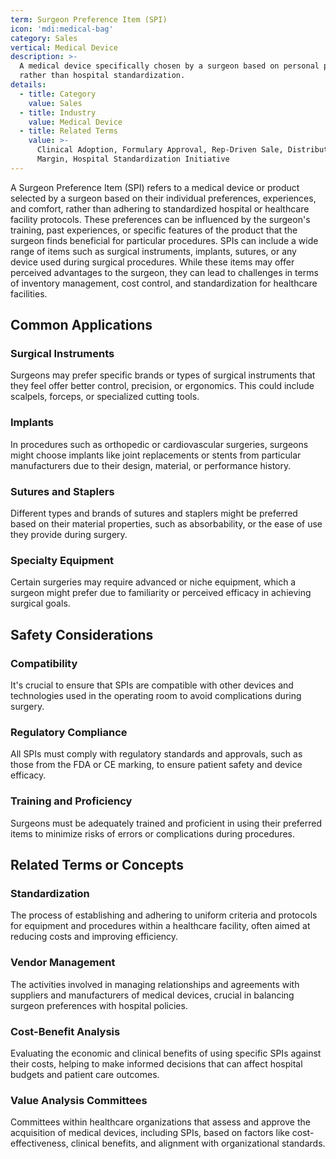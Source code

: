 ```yaml
---
term: Surgeon Preference Item (SPI)
icon: 'mdi:medical-bag'
category: Sales
vertical: Medical Device
description: >-
  A medical device specifically chosen by a surgeon based on personal preference
  rather than hospital standardization.
details:
  - title: Category
    value: Sales
  - title: Industry
    value: Medical Device
  - title: Related Terms
    value: >-
      Clinical Adoption, Formulary Approval, Rep-Driven Sale, Distributor
      Margin, Hospital Standardization Initiative
---
```

A Surgeon Preference Item (SPI) refers to a medical device or product selected by a surgeon based on their individual preferences, experiences, and comfort, rather than adhering to standardized hospital or healthcare facility protocols. These preferences can be influenced by the surgeon's training, past experiences, or specific features of the product that the surgeon finds beneficial for particular procedures. SPIs can include a wide range of items such as surgical instruments, implants, sutures, or any device used during surgical procedures. While these items may offer perceived advantages to the surgeon, they can lead to challenges in terms of inventory management, cost control, and standardization for healthcare facilities.

## Common Applications

### Surgical Instruments
Surgeons may prefer specific brands or types of surgical instruments that they feel offer better control, precision, or ergonomics. This could include scalpels, forceps, or specialized cutting tools.

### Implants
In procedures such as orthopedic or cardiovascular surgeries, surgeons might choose implants like joint replacements or stents from particular manufacturers due to their design, material, or performance history.

### Sutures and Staplers
Different types and brands of sutures and staplers might be preferred based on their material properties, such as absorbability, or the ease of use they provide during surgery.

### Specialty Equipment
Certain surgeries may require advanced or niche equipment, which a surgeon might prefer due to familiarity or perceived efficacy in achieving surgical goals.

## Safety Considerations

### Compatibility
It's crucial to ensure that SPIs are compatible with other devices and technologies used in the operating room to avoid complications during surgery.

### Regulatory Compliance
All SPIs must comply with regulatory standards and approvals, such as those from the FDA or CE marking, to ensure patient safety and device efficacy.

### Training and Proficiency
Surgeons must be adequately trained and proficient in using their preferred items to minimize risks of errors or complications during procedures.

## Related Terms or Concepts

### Standardization
The process of establishing and adhering to uniform criteria and protocols for equipment and procedures within a healthcare facility, often aimed at reducing costs and improving efficiency.

### Vendor Management
The activities involved in managing relationships and agreements with suppliers and manufacturers of medical devices, crucial in balancing surgeon preferences with hospital policies.

### Cost-Benefit Analysis
Evaluating the economic and clinical benefits of using specific SPIs against their costs, helping to make informed decisions that can affect hospital budgets and patient care outcomes.

### Value Analysis Committees
Committees within healthcare organizations that assess and approve the acquisition of medical devices, including SPIs, based on factors like cost-effectiveness, clinical benefits, and alignment with organizational standards.
